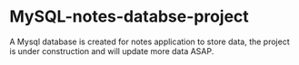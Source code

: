 # MySQL-notes-databse-project
A Mysql database is created for notes application to store data, the project is under construction and will update more data ASAP.
